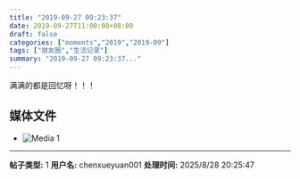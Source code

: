 ```yaml
---
title: "2019-09-27 09:23:37"
date: 2019-09-27T11:00:00+08:00
draft: false
categories: ["moments","2019","2019-09"]
tags: ["朋友圈","生活记录"]
summary: "2019-09-27 09:23:37..."
---
```


满满的都是回忆呀！！！

## 媒体文件

- ![Media 1](/Moments/photos/2019-09-27/201909270923370.jpg)

---

**帖子类型:** 1
**用户名:** chenxueyuan001
**处理时间:** 2025/8/28 20:25:47
